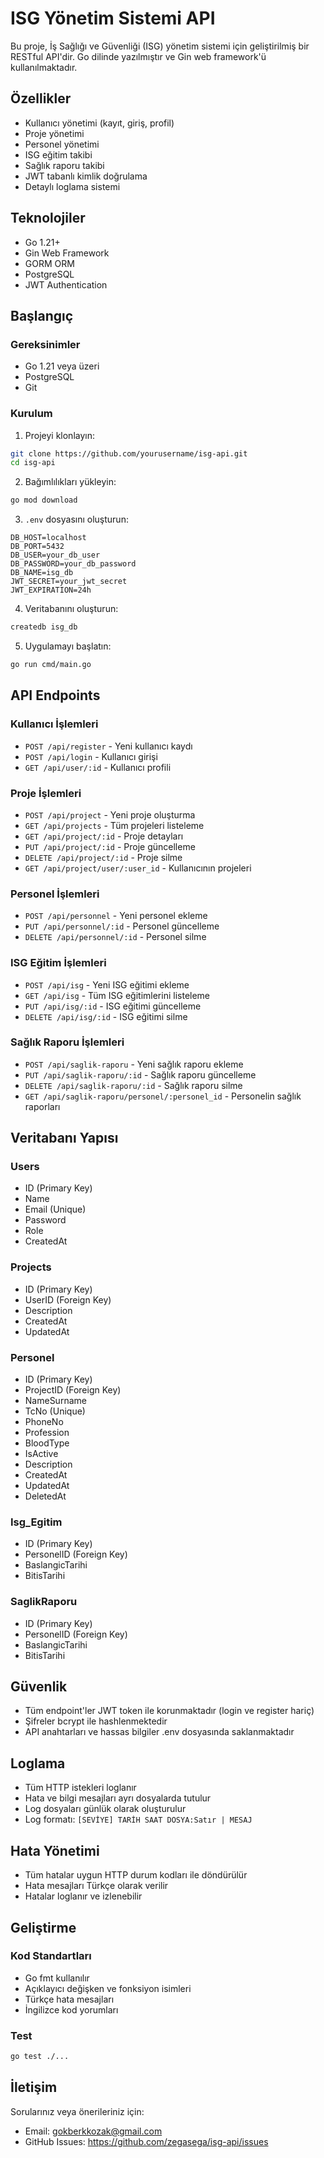 # ISG Yönetim Sistemi API

Bu proje, İş Sağlığı ve Güvenliği (ISG) yönetim sistemi için geliştirilmiş bir RESTful API'dir. Go dilinde yazılmıştır ve Gin web framework'ü kullanılmaktadır.

## Özellikler

- Kullanıcı yönetimi (kayıt, giriş, profil)
- Proje yönetimi
- Personel yönetimi
- ISG eğitim takibi
- Sağlık raporu takibi
- JWT tabanlı kimlik doğrulama
- Detaylı loglama sistemi

## Teknolojiler

- Go 1.21+
- Gin Web Framework
- GORM ORM
- PostgreSQL
- JWT Authentication

## Başlangıç

### Gereksinimler

- Go 1.21 veya üzeri
- PostgreSQL
- Git

### Kurulum

1. Projeyi klonlayın:
```bash
git clone https://github.com/yourusername/isg-api.git
cd isg-api
```

2. Bağımlılıkları yükleyin:
```bash
go mod download
```

3. `.env` dosyasını oluşturun:
```env
DB_HOST=localhost
DB_PORT=5432
DB_USER=your_db_user
DB_PASSWORD=your_db_password
DB_NAME=isg_db
JWT_SECRET=your_jwt_secret
JWT_EXPIRATION=24h
```

4. Veritabanını oluşturun:
```bash
createdb isg_db
```

5. Uygulamayı başlatın:
```bash
go run cmd/main.go
```

## API Endpoints

### Kullanıcı İşlemleri

- `POST /api/register` - Yeni kullanıcı kaydı
- `POST /api/login` - Kullanıcı girişi
- `GET /api/user/:id` - Kullanıcı profili

### Proje İşlemleri

- `POST /api/project` - Yeni proje oluşturma
- `GET /api/projects` - Tüm projeleri listeleme
- `GET /api/project/:id` - Proje detayları
- `PUT /api/project/:id` - Proje güncelleme
- `DELETE /api/project/:id` - Proje silme
- `GET /api/project/user/:user_id` - Kullanıcının projeleri

### Personel İşlemleri

- `POST /api/personnel` - Yeni personel ekleme
- `PUT /api/personnel/:id` - Personel güncelleme
- `DELETE /api/personnel/:id` - Personel silme

### ISG Eğitim İşlemleri

- `POST /api/isg` - Yeni ISG eğitimi ekleme
- `GET /api/isg` - Tüm ISG eğitimlerini listeleme
- `PUT /api/isg/:id` - ISG eğitimi güncelleme
- `DELETE /api/isg/:id` - ISG eğitimi silme

### Sağlık Raporu İşlemleri

- `POST /api/saglik-raporu` - Yeni sağlık raporu ekleme
- `PUT /api/saglik-raporu/:id` - Sağlık raporu güncelleme
- `DELETE /api/saglik-raporu/:id` - Sağlık raporu silme
- `GET /api/saglik-raporu/personel/:personel_id` - Personelin sağlık raporları

## Veritabanı Yapısı

### Users
- ID (Primary Key)
- Name
- Email (Unique)
- Password
- Role
- CreatedAt

### Projects
- ID (Primary Key)
- UserID (Foreign Key)
- Description
- CreatedAt
- UpdatedAt

### Personel
- ID (Primary Key)
- ProjectID (Foreign Key)
- NameSurname
- TcNo (Unique)
- PhoneNo
- Profession
- BloodType
- IsActive
- Description
- CreatedAt
- UpdatedAt
- DeletedAt

### Isg_Egitim
- ID (Primary Key)
- PersonelID (Foreign Key)
- BaslangicTarihi
- BitisTarihi

### SaglikRaporu
- ID (Primary Key)
- PersonelID (Foreign Key)
- BaslangicTarihi
- BitisTarihi

## Güvenlik

- Tüm endpoint'ler JWT token ile korunmaktadır (login ve register hariç)
- Şifreler bcrypt ile hashlenmektedir
- API anahtarları ve hassas bilgiler .env dosyasında saklanmaktadır

## Loglama

- Tüm HTTP istekleri loglanır
- Hata ve bilgi mesajları ayrı dosyalarda tutulur
- Log dosyaları günlük olarak oluşturulur
- Log formatı: `[SEVİYE] TARİH SAAT DOSYA:Satır | MESAJ`

## Hata Yönetimi

- Tüm hatalar uygun HTTP durum kodları ile döndürülür
- Hata mesajları Türkçe olarak verilir
- Hatalar loglanır ve izlenebilir

## Geliştirme

### Kod Standartları

- Go fmt kullanılır
- Açıklayıcı değişken ve fonksiyon isimleri
- Türkçe hata mesajları
- İngilizce kod yorumları

### Test

```bash
go test ./...
```



## İletişim

Sorularınız veya önerileriniz için:
- Email: gokberkkozak@gmail.com
- GitHub Issues: https://github.com/zegasega/isg-api/issues 
